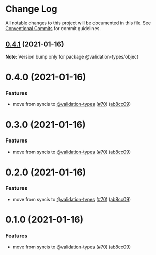 # Change Log

All notable changes to this project will be documented in this file.
See [Conventional Commits](https://conventionalcommits.org) for commit guidelines.

## [0.4.1](https://github.com/etcdigital/validation-types/compare/@validation-types/object@0.3.0...@validation-types/object@0.4.1) (2021-01-16)

**Note:** Version bump only for package @validation-types/object





# 0.4.0 (2021-01-16)


### Features

* move from syncis to [@validation-types](https://github.com/validation-types) ([#70](https://github.com/etcdigital/validation-types/issues/70)) ([ab8cc09](https://github.com/etcdigital/validation-types/commit/ab8cc096be034331ca689bbe7269cf7da813f86f))





# 0.3.0 (2021-01-16)


### Features

* move from syncis to [@validation-types](https://github.com/validation-types) ([#70](https://github.com/etcdigital/validation-types/issues/70)) ([ab8cc09](https://github.com/etcdigital/validation-types/commit/ab8cc096be034331ca689bbe7269cf7da813f86f))





# 0.2.0 (2021-01-16)


### Features

* move from syncis to [@validation-types](https://github.com/validation-types) ([#70](https://github.com/etcdigital/validation-types/issues/70)) ([ab8cc09](https://github.com/etcdigital/validation-types/commit/ab8cc096be034331ca689bbe7269cf7da813f86f))





# 0.1.0 (2021-01-16)


### Features

* move from syncis to [@validation-types](https://github.com/validation-types) ([#70](https://github.com/etcdigital/validation-types/issues/70)) ([ab8cc09](https://github.com/etcdigital/validation-types/commit/ab8cc096be034331ca689bbe7269cf7da813f86f))
